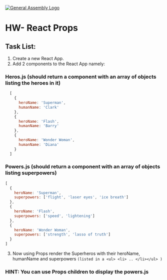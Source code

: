 [![General Assembly Logo](https://camo.githubusercontent.com/1a91b05b8f4d44b5bbfb83abac2b0996d8e26c92/687474703a2f2f692e696d6775722e636f6d2f6b6538555354712e706e67)](https://generalassemb.ly/education/web-development-immersive)

# HW- React Props

## Task List:

1. Create a new React App.
2. Add 2 components to the React App namely:

  ### Heros.js (should return a component with an array of objects listing the heroes in it)
  
```js
  [
    {
      heroName: 'Superman',
      humanName: 'Clark'
    },
    {
      heroName: 'Flash',
      humanName: 'Barry'
    },
    {
      heroName: 'Wonder Woman',
      humanName: 'Diana'
    }
  ]
```
  
  
  
  ### Powers.js (should return a component with an array of objects listing superpowers)<p>
  
  
  ```js
  [
    {
      heroName: 'Superman',
      superpowers: ['flight', 'laser eyes', 'ice breath']
    },
    {
      heroName: 'Flash',
      superpowers: ['speed', 'lightening']
    },
    {
      heroName: 'Wonder Woman',
      superpowers: ['strength', 'lasso of truth']
    }
  ]
  ```
  
  3. Now using Props render the Superheros with their heroName, humanName and superpowers 
  ``` (listed in a <ul> <li> .. </li></ul> ) ```
  
  ### HINT: You can use Props children to display the powers.js
  
  
